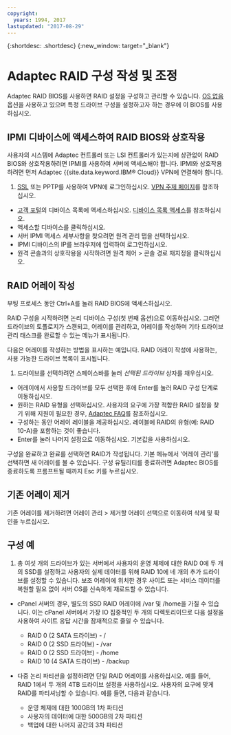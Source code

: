 ```yaml
---
copyright:
  years: 1994, 2017
lastupdated: "2017-08-29"
---
```


{:shortdesc: .shortdesc}
{:new_window: target="_blank"}

# Adaptec RAID 구성 작성 및 조정

Adaptec RAID BIOS를 사용하면 RAID 설정을 구성하고 관리할 수 있습니다. [OS 없음](introduction-no-os.html) 옵션을 사용하고 있으며 특정 드라이브 구성을 설정하고자 하는 경우에 이 BIOS를 사용하십시오.

## IPMI 디바이스에 액세스하여 RAID BIOS와 상호작용

사용자의 시스템에 Adaptec 컨트롤러 또는 LSI 컨트롤러가 있는지에 상관없이 RAID BIOS와 상호작용하려면 IPMI를 사용하여 서버에 액세스해야 합니다. IPMI와 상호작용하려면 먼저 Adaptec {{site.data.keyword.IBM&reg; Cloud}} VPN에 연결해야 합니다.
1. [SSL](/infrastructure/vpn/ssl-vpn-connections.html) 또는 PPTP를 사용하여 VPN에 로그인하십시오. [VPN 주제 페이지](/infrastructure/vpn/index.html)를 참조하십시오.
* [고객 포털](https://control.softlayer.com/)의 디바이스 목록에 액세스하십시오. [디바이스 목록 액세스](/vsi/vsi_managing.html)를 참조하십시오.
* 액세스할 디바이스를 클릭하십시오.
* 서버 IPMI 액세스 세부사항을 찾으려면 원격 관리 탭을 선택하십시오.
* IPMI 디바이스의 IP를 브라우저에 입력하여 로그인하십시오.
* 원격 콘솔과의 상호작용을 시작하려면 원격 제어 > 콘솔 경로 재지정을 클릭하십시오.

## RAID 어레이 작성

부팅 프로세스 동안 Ctrl+A를 눌러 RAID BIOS에 액세스하십시오.

RAID 구성을 시작하려면 논리 디바이스 구성(첫 번째 옵션)으로 이동하십시오. 그러면 드라이브의 토폴로지가 스캔되고, 어레이를 관리하고, 어레이를 작성하며 기타 드라이브 관리 태스크를 완료할 수 있는 메뉴가 표시됩니다. 

다음은 어레이를 작성하는 방법을 표시하는 예입니다. RAID 어레이 작성에 사용하는, 사용 가능한 드라이브 목록이 표시됩니다.

1. 드라이브를 선택하려면 스페이스바를 눌러 *선택된 드라이브* 상자를 채우십시오.
* 어레이에서 사용할 드라이브를 모두 선택한 후에 Enter를 눌러 RAID 구성 단계로 이동하십시오.
* 원하는 RAID 유형을 선택하십시오. 사용자의 요구에 가장 적합한 RAID 설정을 찾기 위해 지원이 필요한 경우, [Adaptec FAQ](http://www.adaptec.com/en-us/_common/compatibility/_education/raid_level_compar_wp.htm)를 참조하십시오.
* 구성하는 동안 어레이 레이블을 제공하십시오. 레이블에 RAID의 유형(예: RAID 10-A)을 포함하는 것이 좋습니다.
* Enter를 눌러 나머지 설정으로 이동하십시오. 기본값을 사용하십시오.

구성을 완료하고 완료를 선택하면 RAID가 작성됩니다. 기본 메뉴에서 '어레이 관리'를 선택하면 새 어레이를 볼 수 있습니다. 구성 유틸리티를 종료하려면 Adaptec BIOS를 종료하도록 프롬프트될 때까지 Esc 키를 누르십시오. 

## 기존 어레이 제거

기존 어레이를 제거하려면 어레이 관리 > 제거할 어레이 선택으로 이동하여 삭제 및 확인을 누르십시오.

## 구성 예

1. 총 여섯 개의 드라이브가 있는 서버에서 사용자의 운영 체제에 대한 RAID 0에 두 개의 SSD를 설정하고 사용자의 실제 데이터를 위해 RAID 10에 네 개의 추가 드라이브를 설정할 수 있습니다. 보조 어레이에 위치한 경우 사이트 또는 서비스 데이터를 복원할 필요 없이 서버 OS를 신속하게 재로드할 수 있습니다.

* cPanel 서버의 경우, 별도의 SSD RAID 어레이에 /var 및 /home을 가질 수 있습니다. 이는 cPanel 서버에서 가장 IO 집중적인 두 개의 디렉토리이므로 다음 설정을 사용하여 사이트 응답 시간을 잠재적으로 줄일 수 있습니다.
  * RAID 0 (2 SATA 드라이브) - /
  * RAID 0 (2 SSD 드라이브) - /var
  * RAID 0 (2 SSD 드라이브) - /home
  * RAID 10 (4 SATA 드라이브) - /backup

* 다중 논리 파티션을 설정하려면 단일 RAID 어레이를 사용하십시오. 예를 들어, RAID 1에서 두 개의 4TB 드라이브 설정을 사용하십시오. 사용자의 요구에 맞게 RAID를 파티셔닝할 수 있습니다. 예를 들면, 다음과 같습니다.
  * 운영 체제에 대한 100GB의 1차 파티션
  * 사용자의 데이터에 대한 500GB의 2차 파티션
  * 백업에 대한 나머지 공간의 3차 파티션